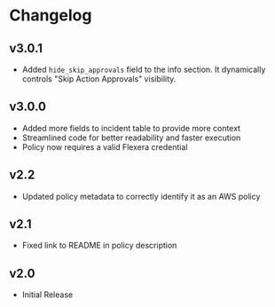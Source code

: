 # Changelog

## v3.0.1

- Added `hide_skip_approvals` field to the info section. It dynamically controls "Skip Action Approvals" visibility.

## v3.0.0

- Added more fields to incident table to provide more context
- Streamlined code for better readability and faster execution
- Policy now requires a valid Flexera credential

## v2.2

- Updated policy metadata to correctly identify it as an AWS policy

## v2.1

- Fixed link to README in policy description

## v2.0

- Initial Release
